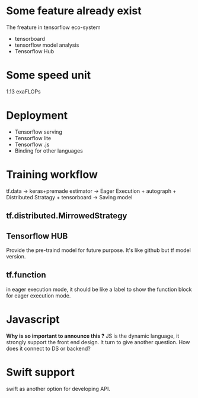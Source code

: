 # Some feature already exist
The freature in tensorflow eco-system
- tensorboard
- tensorflow model analysis
- Tensorflow Hub
# Some speed unit
1.13 exaFLOPs


# Deployment
- Tensorflow serving
- Tensorflow lite
- Tensorflow .js
- Binding for other languages

# Training workflow
tf.data -> keras+premade estimator -> Eager Execution + autograph + Distributed Stratagy + tensorboard -> Saving model

## tf.distributed.MirrowedStrategy
## Tensorflow HUB
Provide the pre-traind model for future purpose. It's like github but tf model version.

## tf.function
in eager execution mode, it should be like a label to show the function block for eager execution mode.

# Javascript
**Why is so important to announce this ?**
JS is the dynamic language, it strongly support the front end design. It turn to give another question. How does it connect to DS or backend? 

# Swift support
swift as another option for developing API. 
<!--stackedit_data:
eyJoaXN0b3J5IjpbMTYzNDU2MjYxNiwtMTg0OTA4MjUwOCwtNT
c1MTUxMTU2LC0xNTk0NDc2MjEzLC0yOTM4MjkxLC0yMTI5MjU1
ODY5XX0=
-->